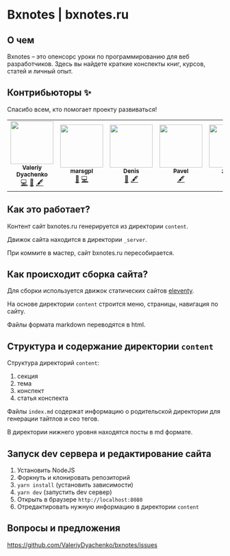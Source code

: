 # Bxnotes | bxnotes.ru

## О чем

Bxnotes &ndash; это опенсорс уроки по программированию для веб разработчиков. Здесь вы найдете краткие конспекты книг, курсов, статей и личный опыт.

## Контрибьюторы ✨

 Спасибо всем, кто помогает проекту развиваться!

<!-- ALL-CONTRIBUTORS-LIST:START - Do not remove or modify this section -->
<!-- prettier-ignore-start -->
<!-- markdownlint-disable -->
<table>
  <tr>
    <td align="center"><a href="https://github.com/ValeriyDyachenko"><img src="https://avatars0.githubusercontent.com/u/26274813?v=4" width="100px;" alt=""/><br /><sub><b>Valeriy Dyachenko</b></sub></a><br /><a href="https://github.com/ValeriyDyachenko/bxnotes/commits?author=ValeriyDyachenko" title="Code">💻</a> <a href="#design-ValeriyDyachenko" title="Design">🎨</a> <a href="#content-ValeriyDyachenko" title="Content">🖋</a></td>
    <td align="center"><a href="http://lemix.net"><img src="https://avatars1.githubusercontent.com/u/1058743?v=4" width="100px;" alt=""/><br /><sub><b>marsgpl</b></sub></a><br /><a href="#maintenance-marsgpl" title="Maintenance">🚧</a> <a href="https://github.com/ValeriyDyachenko/bxnotes/commits?author=marsgpl" title="Code">💻</a></td>
    <td align="center"><a href="https://ingodwetrust.ru"><img src="https://avatars1.githubusercontent.com/u/43764701?v=4" width="100px;" alt=""/><br /><sub><b>Denis</b></sub></a><br /><a href="#ideas-zlocate" title="Ideas, Planning, & Feedback">🤔</a> <a href="#content-zlocate" title="Content">🖋</a></td>
    <td align="center"><a href="https://paulcodeman.github.io"><img src="https://avatars2.githubusercontent.com/u/27310867?v=4" width="100px;" alt=""/><br /><sub><b>Pavel</b></sub></a><br /><a href="#content-paulcodeman" title="Content">🖋</a></td>
    <td align="center"><a href="https://github.com/zikfrid"><img src="https://avatars3.githubusercontent.com/u/14260015?v=4" width="100px;" alt=""/><br /><sub><b>zikfrid</b></sub></a><br /><a href="#content-zikfrid" title="Content">🖋</a></td>
  </tr>
</table>

<!-- markdownlint-enable -->
<!-- prettier-ignore-end -->
<!-- ALL-CONTRIBUTORS-LIST:END -->

## Как это работает?

Контент сайт bxnotes.ru генерируется из директории ```content```.

Движок сайта находится в директории ```_server```.

При коммите в мастер, сайт bxnotes.ru пересобирается.

## Как происходит сборка сайта?

Для сборки используется движок статических сайтов <a href="https://www.11ty.io/" target="_blank">eleventy</a>. 

На основе директории ```content``` строится меню, страницы, навигация по сайту. 

Файлы формата markdown переводятся в html.

## Структура и содержание директории ```content```

Структура директорий ```content```:
1) секция
2) тема
3) конспект
4) статья конспекта

Файлы ```index.md``` содержат информацию о родительской директории для генерации тайтлов и сео тегов.

В директории нижнего уровня находятся посты в md формате.

## Запуск dev сервера и редактирование сайта

1. Установить NodeJS
2. Форкнуть и клонировать репозиторий
3. ```yarn install``` (установить зависимости)
4. ```yarn dev``` (запустить dev сервер)
5. Открыть в браузере ```http://localhost:8080```
6. Отредактировать нужную информацию в директории ```content```

## Вопросы и предложения

https://github.com/ValeriyDyachenko/bxnotes/issues
